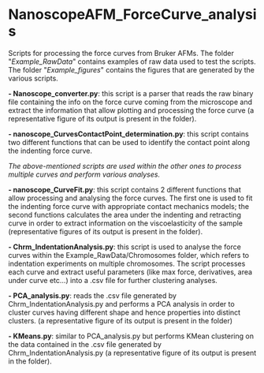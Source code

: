 # NanoscopeAFM_ForceCurve_analysis
Scripts for processing the force curves from Bruker AFMs. The folder "_Example_RawData_" contains examples of raw data used to test the scripts. The folder "_Example_figures_" contains the figures that are generated by the various scripts.

**- Nanoscope_converter.py**: this script is a parser that reads the raw binary file containing the info on the force curve coming from the microscope and extract the information that allow plotting and processing the force curve (a representative figure of its output is present in the folder).

**- nanoscope_CurvesContactPoint_determination.py**: this script contains two different functions that can be used to identify the contact point along the indenting force curve.

_The above-mentioned scripts are used within the other ones to process multiple curves and perform various analyses._

**- nanoscope_CurveFit.py**: this script contains 2 different functions that allow processing and analysing the force curves. The first one is used to fit the indenting force curve with appropriate contact mechanics models; the second functions calculates the area under the indenting and retracting curve in order to extract information on the viscoelasticity of the sample (representative figures of its output is present in the folder).

**- Chrm_IndentationAnalysis.py**: this script is used to analyse the force curves within the Example_RawData/Chromosomes folder, which refers to indentation experiments on multiple chromosomes. The script processes each curve and extract useful parameters (like max force, derivatives, area under curve etc...) into a .csv file for further clustering analyses.

**- PCA_analysis.py**: reads the .csv file generated by Chrm_IndentationAnalysis.py and performs a PCA analysis in order to cluster curves having different shape and hence properties into distinct clusters. (a representative figure of its output is present in the folder)

**- KMeans.py**: similar to PCA_analysis.py but performs KMean clustering on the data contained in the .csv file generated by Chrm_IndentationAnalysis.py (a representative figure of its output is present in the folder).